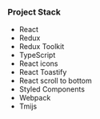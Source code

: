 ### Project Stack

- React
- Redux
- Redux Toolkit
- TypeScript
- React icons
- React Toastify
- React scroll to bottom
- Styled Components
- Webpack
- Tmijs


